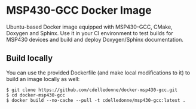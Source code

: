 MSP430-GCC Docker Image
=======================

Ubuntu-based Docker image equipped with MSP430-GCC, CMake, Doxygen and Sphinx.
Use it in your CI environment to test builds for MSP430 devices and build and
deploy Doxygen/Sphinx documentation.

Build locally
-------------

You can use the provided Dockerfile (and make local modifications to it) to
build an image locally as well:

```
$ git clone https://github.com/cdelledonne/docker-msp430-gcc.git
$ cd docker-msp430-gcc
$ docker build --no-cache --pull -t cdelledonne/msp430-gcc:latest .
```
